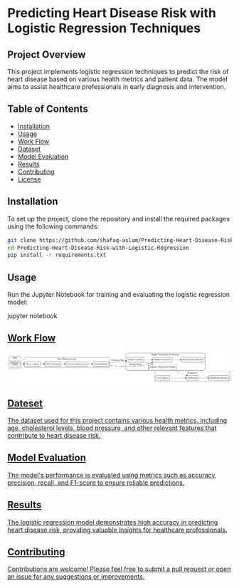 # Predicting Heart Disease Risk with Logistic Regression Techniques

## Project Overview
This project implements logistic regression techniques to predict the risk of heart disease based on various health metrics and patient data. The model aims to assist healthcare professionals in early diagnosis and intervention.

## Table of Contents
- [Installation](#installation)
- [Usage](#usage)
- [Work Flow](#work-flow)
- [Dataset](#dataset)
- [Model Evaluation](#model-evaluation)
- [Results](#results)
- [Contributing](#contributing)
- [License](#license)

## Installation
To set up the project, clone the repository and install the required packages using the following commands:

```bash
git clone https://github.com/shafaq-aslam/Predicting-Heart-Disease-Risk-with-Logistic-Regression.git
cd Predicting-Heart-Disease-Risk-with-Logistic-Regression
pip install -r requirements.txt
```
## Usage
Run the Jupyter Notebook for training and evaluating the logistic regression model:

jupyter notebook <a href = "Heart_Disease_Prediction.ipynb">

## Work Flow

<img src = "workflow.jpeg">

## Dateset
The dataset used for this project contains various health metrics, including age, cholesterol levels, blood pressure, and other relevant features that contribute to heart disease risk.

## Model Evaluation
The model's performance is evaluated using metrics such as accuracy, precision, recall, and F1-score to ensure reliable predictions.

## Results
The logistic regression model demonstrates high accuracy in predicting heart disease risk, providing valuable insights for healthcare professionals.

## Contributing
Contributions are welcome! Please feel free to submit a pull request or open an issue for any suggestions or improvements.
